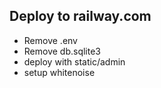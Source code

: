## Deploy to railway.com

* Remove .env
* Remove db.sqlite3
* deploy with static/admin
* setup whitenoise
